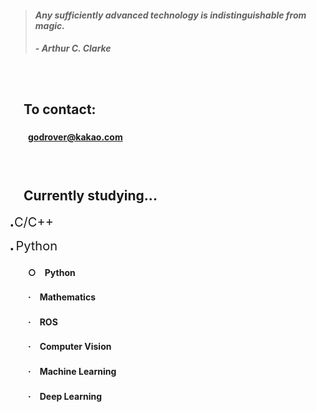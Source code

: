 > #### *Any sufficiently advanced technology is indistinguishable from magic.*
> ##### - Arthur C. Clarke

　

## 　**To contact:**
#### 　　godrover@kakao.com

　

## 　**Currently studying...**
<span style="font-size:5px;">● </span>
<span style="font-size:20px;">C/C++</span>

<span style="font-size:5px;">●</span>
<span style="font-size:20px;">Python</span>
#### 　　○　Python
#### 　　·　Mathematics
#### 　　·　ROS
#### 　　·　Computer Vision
#### 　　·　Machine Learning
#### 　　·　Deep Learning

